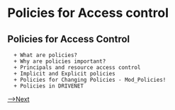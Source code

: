 # Policies for Access control

## Policies for Access Control
      + What are policies?
      + Why are policies important?
      + Principals and resource access control
      + Implicit and Explicit policies
      + Policies for Changing Policies - Mod_Policies!
      + Policies in DRIVENET

[-->Next](./CreatingandUpdating.md)
